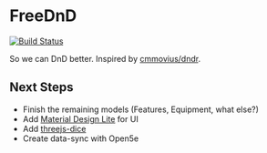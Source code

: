 FreeDnD
=======

[![Build Status](https://travis-ci.com/unRARed/freednd.svg?branch=master)](https://travis-ci.com/unRARed/freednd)

So we can DnD better. Inspired by
[cmmovius/dndr](https://github.com/cmmovius/dndr).

Next Steps
---------

- Finish the remaining models (Features, Equipment, what else?)
- Add [Material Design Lite](https://getmdl.io/) for UI
- Add [threejs-dice](https://www.npmjs.com/package/threejs-dice)
- Create data-sync with Open5e
